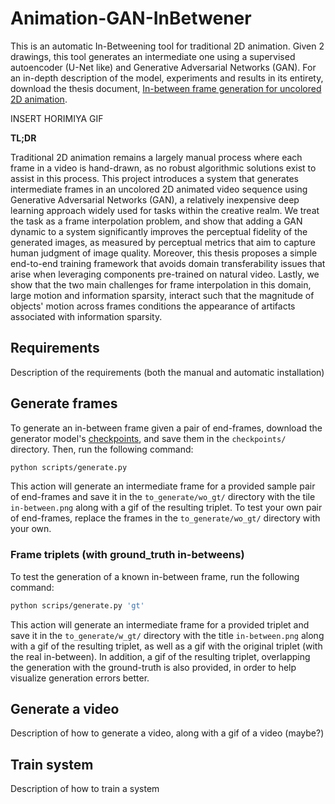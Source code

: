 # Animation-GAN-InBetwener
This is an automatic In-Betweening tool for traditional 2D animation.
Given 2 drawings, this tool generates an intermediate one using a supervised autoencoder (U-Net like) and Generative Adversarial Networks (GAN). For an in-depth description of the model, experiments and results in its entirety, download the thesis document, [In-between frame generation for uncolored 2D animation](https://drive.google.com/file/d/1QYXvTovd8EeVhUQjnB7PIwIJXs7YR-JU/view?usp=sharing).

INSERT HORIMIYA GIF


**TL;DR**

Traditional 2D animation remains a largely manual process where each frame in a video is hand-drawn, as no robust algorithmic solutions exist to assist in this process. This project introduces a system that generates intermediate frames in an uncolored 2D animated video sequence using Generative Adversarial Networks (GAN), a relatively inexpensive deep learning approach widely used for tasks within the creative realm. We treat the task as a frame interpolation problem, and show that adding a GAN dynamic to a system significantly improves the perceptual fidelity of the generated images, as measured by perceptual metrics that aim to capture human judgment of image quality. Moreover, this thesis proposes a simple end-to-end training framework that avoids domain transferability issues that arise when leveraging components pre-trained on natural video. Lastly, we show that the two main challenges for frame interpolation in this domain, large motion and information sparsity, interact such that the magnitude of objects' motion across frames conditions the appearance of artifacts associated with information sparsity.


## Requirements
Description of the requirements (both the manual and automatic installation)

## Generate frames
To generate an in-between frame given a pair of end-frames, download the generator model's [checkpoints](https://drive.google.com/file/d/1HNBLPgWxvDbKNrPAua-SUQVr7d-zQgRl/view?usp=sharing), and save them in the `checkpoints/` directory. Then, run the following command:
```bash
python scripts/generate.py
```
This action will generate an intermediate frame for a provided sample pair of end-frames and save it in the `to_generate/wo_gt/` directory with the tile `in-between.png` along with a gif of the resulting triplet. To test your own pair of end-frames, replace the frames in the `to_generate/wo_gt/` directory with your own. 

### Frame triplets (with ground_truth in-betweens)
To test the generation of a known in-between frame, run the following command:
```bash
python scrips/generate.py 'gt'
```
This action will generate an intermediate frame for a provided triplet and save it in the `to_generate/w_gt/` directory with the title `in-between.png` along with a gif of the resulting triplet, as well as a gif with the original triplet (with the real in-between). In addition, a gif of the resulting triplet, overlapping the generation with the ground-truth is also provided, in order to help visualize generation errors better.


## Generate a video
Description of how to generate a video, along with a gif of a video (maybe?)

## Train system
Description of how to train a system
